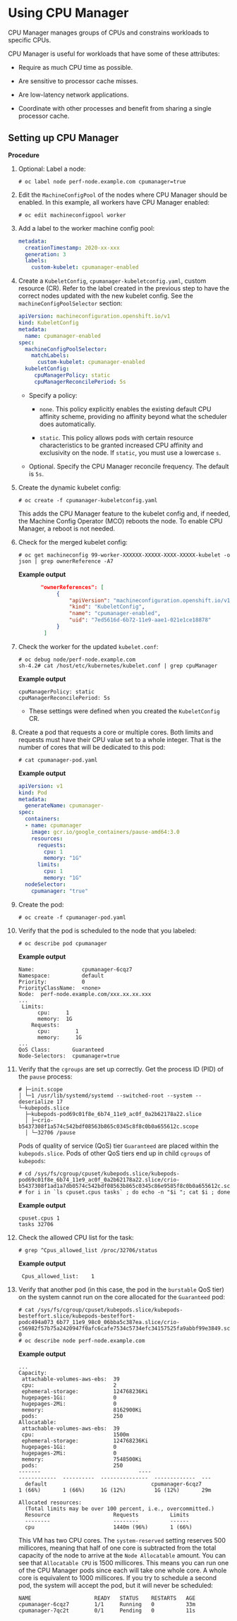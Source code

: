 # Using CPU Manager

CPU Manager manages groups of CPUs and constrains workloads to specific CPUs.

CPU Manager is useful for workloads that have some of these attributes:

-   Require as much CPU time as possible.

-   Are sensitive to processor cache misses.

-   Are low-latency network applications.

-   Coordinate with other processes and benefit from sharing a single processor cache.

## Setting up CPU Manager

**Procedure**

1.  Optional: Label a node:

    ``` terminal
    # oc label node perf-node.example.com cpumanager=true
    ```

2.  Edit the `MachineConfigPool` of the nodes where CPU Manager should be enabled. In this example, all workers have CPU Manager enabled:

    ``` terminal
    # oc edit machineconfigpool worker
    ```

3.  Add a label to the worker machine config pool:

    ``` yaml
    metadata:
      creationTimestamp: 2020-xx-xxx
      generation: 3
      labels:
        custom-kubelet: cpumanager-enabled
    ```

4.  Create a `KubeletConfig`, `cpumanager-kubeletconfig.yaml`, custom resource (CR). Refer to the label created in the previous step to have the correct nodes updated with the new kubelet config. See the `machineConfigPoolSelector` section:

    ``` yaml
    apiVersion: machineconfiguration.openshift.io/v1
    kind: KubeletConfig
    metadata:
      name: cpumanager-enabled
    spec:
      machineConfigPoolSelector:
        matchLabels:
          custom-kubelet: cpumanager-enabled
      kubeletConfig:
         cpuManagerPolicy: static 
         cpuManagerReconcilePeriod: 5s 
    ```

    -   Specify a policy:

        -   `none`. This policy explicitly enables the existing default CPU affinity scheme, providing no affinity beyond what the scheduler does automatically.

        -   `static`. This policy allows pods with certain resource characteristics to be granted increased CPU affinity and exclusivity on the node. If `static`, you must use a lowercase `s`.

    -   Optional. Specify the CPU Manager reconcile frequency. The default is `5s`.

5.  Create the dynamic kubelet config:

    ``` terminal
    # oc create -f cpumanager-kubeletconfig.yaml
    ```

    This adds the CPU Manager feature to the kubelet config and, if needed, the Machine Config Operator (MCO) reboots the node. To enable CPU Manager, a reboot is not needed.

6.  Check for the merged kubelet config:

    ``` terminal
    # oc get machineconfig 99-worker-XXXXXX-XXXXX-XXXX-XXXXX-kubelet -o json | grep ownerReference -A7
    ```

    **Example output**

    ``` json
           "ownerReferences": [
                {
                    "apiVersion": "machineconfiguration.openshift.io/v1",
                    "kind": "KubeletConfig",
                    "name": "cpumanager-enabled",
                    "uid": "7ed5616d-6b72-11e9-aae1-021e1ce18878"
                }
            ]
    ```

7.  Check the worker for the updated `kubelet.conf`:

    ``` terminal
    # oc debug node/perf-node.example.com
    sh-4.2# cat /host/etc/kubernetes/kubelet.conf | grep cpuManager
    ```

    **Example output**

    ``` terminal
    cpuManagerPolicy: static        
    cpuManagerReconcilePeriod: 5s   
    ```

    -   These settings were defined when you created the `KubeletConfig` CR.

8.  Create a pod that requests a core or multiple cores. Both limits and requests must have their CPU value set to a whole integer. That is the number of cores that will be dedicated to this pod:

    ``` terminal
    # cat cpumanager-pod.yaml
    ```

    **Example output**

    ``` yaml
    apiVersion: v1
    kind: Pod
    metadata:
      generateName: cpumanager-
    spec:
      containers:
      - name: cpumanager
        image: gcr.io/google_containers/pause-amd64:3.0
        resources:
          requests:
            cpu: 1
            memory: "1G"
          limits:
            cpu: 1
            memory: "1G"
      nodeSelector:
        cpumanager: "true"
    ```

9.  Create the pod:

    ``` terminal
    # oc create -f cpumanager-pod.yaml
    ```

10. Verify that the pod is scheduled to the node that you labeled:

    ``` terminal
    # oc describe pod cpumanager
    ```

    **Example output**

    ``` terminal
    Name:               cpumanager-6cqz7
    Namespace:          default
    Priority:           0
    PriorityClassName:  <none>
    Node:  perf-node.example.com/xxx.xx.xx.xxx
    ...
     Limits:
          cpu:     1
          memory:  1G
        Requests:
          cpu:        1
          memory:     1G
    ...
    QoS Class:       Guaranteed
    Node-Selectors:  cpumanager=true
    ```

11. Verify that the `cgroups` are set up correctly. Get the process ID (PID) of the `pause` process:

    ``` terminal
    # ├─init.scope
    │ └─1 /usr/lib/systemd/systemd --switched-root --system --deserialize 17
    └─kubepods.slice
      ├─kubepods-pod69c01f8e_6b74_11e9_ac0f_0a2b62178a22.slice
      │ ├─crio-b5437308f1a574c542bdf08563b865c0345c8f8c0b0a655612c.scope
      │ └─32706 /pause
    ```

    Pods of quality of service (QoS) tier `Guaranteed` are placed within the `kubepods.slice`. Pods of other QoS tiers end up in child `cgroups` of `kubepods`:

    ``` terminal
    # cd /sys/fs/cgroup/cpuset/kubepods.slice/kubepods-pod69c01f8e_6b74_11e9_ac0f_0a2b62178a22.slice/crio-b5437308f1ad1a7db0574c542bdf08563b865c0345c86e9585f8c0b0a655612c.scope
    # for i in `ls cpuset.cpus tasks` ; do echo -n "$i "; cat $i ; done
    ```

    **Example output**

    ``` terminal
    cpuset.cpus 1
    tasks 32706
    ```

12. Check the allowed CPU list for the task:

    ``` terminal
    # grep ^Cpus_allowed_list /proc/32706/status
    ```

    **Example output**

    ``` terminal
     Cpus_allowed_list:    1
    ```

13. Verify that another pod (in this case, the pod in the `burstable` QoS tier) on the system cannot run on the core allocated for the `Guaranteed` pod:

    ``` terminal
    # cat /sys/fs/cgroup/cpuset/kubepods.slice/kubepods-besteffort.slice/kubepods-besteffort-podc494a073_6b77_11e9_98c0_06bba5c387ea.slice/crio-c56982f57b75a2420947f0afc6cafe7534c5734efc34157525fa9abbf99e3849.scope/cpuset.cpus
    0
    # oc describe node perf-node.example.com
    ```

    **Example output**

    ``` terminal
    ...
    Capacity:
     attachable-volumes-aws-ebs:  39
     cpu:                         2
     ephemeral-storage:           124768236Ki
     hugepages-1Gi:               0
     hugepages-2Mi:               0
     memory:                      8162900Ki
     pods:                        250
    Allocatable:
     attachable-volumes-aws-ebs:  39
     cpu:                         1500m
     ephemeral-storage:           124768236Ki
     hugepages-1Gi:               0
     hugepages-2Mi:               0
     memory:                      7548500Ki
     pods:                        250
    -------                               ----                           ------------  ----------  ---------------  -------------  ---
      default                                 cpumanager-6cqz7               1 (66%)       1 (66%)     1G (12%)         1G (12%)       29m

    Allocated resources:
      (Total limits may be over 100 percent, i.e., overcommitted.)
      Resource                    Requests          Limits
      --------                    --------          ------
      cpu                         1440m (96%)       1 (66%)
    ```

    This VM has two CPU cores. The `system-reserved` setting reserves 500 millicores, meaning that half of one core is subtracted from the total capacity of the node to arrive at the `Node Allocatable` amount. You can see that `Allocatable CPU` is 1500 millicores. This means you can run one of the CPU Manager pods since each will take one whole core. A whole core is equivalent to 1000 millicores. If you try to schedule a second pod, the system will accept the pod, but it will never be scheduled:

    ``` terminal
    NAME                    READY   STATUS    RESTARTS   AGE
    cpumanager-6cqz7        1/1     Running   0          33m
    cpumanager-7qc2t        0/1     Pending   0          11s
    ```
